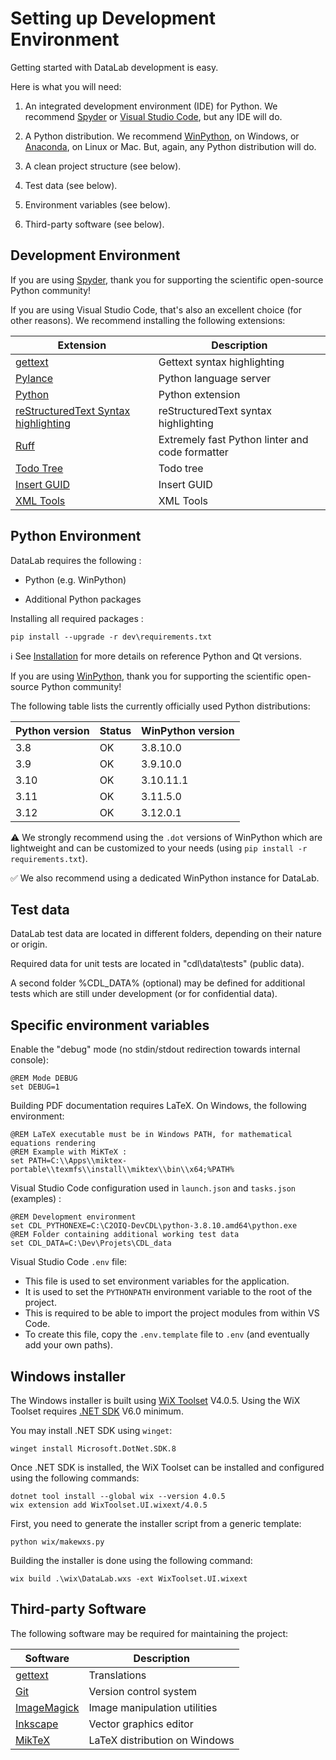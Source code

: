 Setting up Development Environment
==================================

Getting started with DataLab development is easy.

Here is what you will need:

1. An integrated development environment (IDE) for Python. We recommend
   [Spyder](https://www.spyder-ide.org/) or [Visual Studio Code](https://code.visualstudio.com/),
   but any IDE will do.

2. A Python distribution. We recommend [WinPython](https://winpython.github.io/),
   on Windows, or [Anaconda](https://www.anaconda.com/), on Linux or Mac.
   But, again, any Python distribution will do.

3. A clean project structure (see below).

4. Test data (see below).

5. Environment variables (see below).

6. Third-party software (see below).

Development Environment
-----------------------

If you are using [Spyder](https://www.spyder-ide.org/), thank you for supporting
the scientific open-source Python community!

If you are using Visual Studio Code, that's also an excellent choice (for other
reasons). We recommend installing the following extensions:

| Extension | Description |
| --------- | ----------- |
| [gettext](https://marketplace.visualstudio.com/items?itemName=mrorz.language-gettext) | Gettext syntax highlighting |
| [Pylance](https://marketplace.visualstudio.com/items?itemName=ms-python.vscode-pylance) | Python language server |
| [Python](https://marketplace.visualstudio.com/items?itemName=ms-python.python) | Python extension |
| [reStructuredText Syntax highlighting](https://marketplace.visualstudio.com/items?itemName=trond-snekvik.simple-rst) | reStructuredText syntax highlighting |
| [Ruff](https://marketplace.visualstudio.com/items?itemName=charliermarsh.ruff) | Extremely fast Python linter and code formatter |
| [Todo Tree](https://marketplace.visualstudio.com/items?itemName=Gruntfuggly.todo-tree) | Todo tree |
| [Insert GUID](https://marketplace.visualstudio.com/items?itemName=heaths.vscode-guid) | Insert GUID |
| [XML Tools](https://marketplace.visualstudio.com/items?itemName=DotJoshJohnson.xml) | XML Tools |

Python Environment
------------------

DataLab requires the following :

* Python (e.g. WinPython)

* Additional Python packages

Installing all required packages :

    pip install --upgrade -r dev\requirements.txt

ℹ️ See [Installation](https://datalab-platform.com/en/intro/installation.html)
for more details on reference Python and Qt versions.

If you are using [WinPython](https://winpython.github.io/), thank you for supporting
the scientific open-source Python community!

The following table lists the currently officially used Python distributions:

| Python version | Status       | WinPython version |
| -------------- | ------------ | ----------------- |
| 3.8            | OK           | 3.8.10.0          |
| 3.9            | OK           | 3.9.10.0          |
| 3.10           | OK           | 3.10.11.1         |
| 3.11           | OK           | 3.11.5.0          |
| 3.12           | OK           | 3.12.0.1          |

⚠ We strongly recommend using the `.dot` versions of WinPython which are lightweight
and can be customized to your needs (using `pip install -r requirements.txt`).

✅ We also recommend using a dedicated WinPython instance for DataLab.

Test data
---------

DataLab test data are located in different folders, depending on their nature or origin.

Required data for unit tests are located in "cdl\data\tests" (public data).

A second folder %CDL_DATA% (optional) may be defined for additional tests which are
still under development (or for confidential data).

Specific environment variables
------------------------------

Enable the "debug" mode (no stdin/stdout redirection towards internal console):

    @REM Mode DEBUG
    set DEBUG=1

Building PDF documentation requires LaTeX. On Windows, the following environment:

    @REM LaTeX executable must be in Windows PATH, for mathematical equations rendering
    @REM Example with MiKTeX :
    set PATH=C:\\Apps\\miktex-portable\\texmfs\\install\\miktex\\bin\\x64;%PATH%

Visual Studio Code configuration used in `launch.json` and `tasks.json`
(examples) :

    @REM Development environment
    set CDL_PYTHONEXE=C:\C2OIQ-DevCDL\python-3.8.10.amd64\python.exe
    @REM Folder containing additional working test data
    set CDL_DATA=C:\Dev\Projets\CDL_data

Visual Studio Code `.env` file:

* This file is used to set environment variables for the application.
* It is used to set the `PYTHONPATH` environment variable to the root of the project.
* This is required to be able to import the project modules from within VS Code.
* To create this file, copy the `.env.template` file to `.env`
  (and eventually add your own paths).

Windows installer
-----------------

The Windows installer is built using [WiX Toolset](https://wixtoolset.org/) V4.0.5.
Using the WiX Toolset requires [.NET SDK](https://dotnet.microsoft.com/download/dotnet/) V6.0 minimum.

You may install .NET SDK using `winget`:

    winget install Microsoft.DotNet.SDK.8

Once .NET SDK is installed, the WiX Toolset can be installed and configured using the
following commands:

    dotnet tool install --global wix --version 4.0.5
    wix extension add WixToolset.UI.wixext/4.0.5

First, you need to generate the installer script from a generic template:

    python wix/makewxs.py

Building the installer is done using the following command:

    wix build .\wix\DataLab.wxs -ext WixToolset.UI.wixext

Third-party Software
--------------------

The following software may be required for maintaining the project:

| Software | Description |
| -------- | ----------- |
| [gettext](https://mlocati.github.io/articles/gettext-iconv-windows.html) | Translations |
| [Git](https://git-scm.com/) | Version control system |
| [ImageMagick](https://imagemagick.org/) | Image manipulation utilities |
| [Inkscape](https://inkscape.org/) | Vector graphics editor |
| [MikTeX](https://miktex.org/) | LaTeX distribution on Windows |
